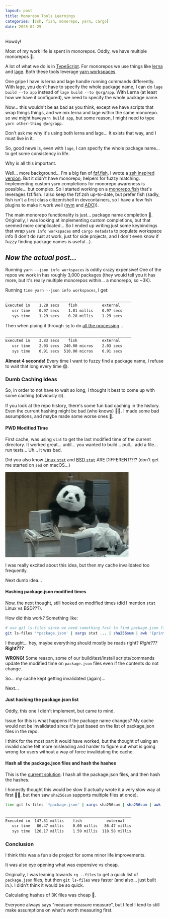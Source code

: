 ```yaml
---
layout: post
title: Monorepo Tools Learnings
categories: [zsh, fish, monorepo, yarn, cargo]
date: 2025-02-25
---
```


Howdy!

Most of my work life is spent in monorepos. Oddly, we have multiple monorepos 🤣.

A lot of what we do is in [TypeScript](https://www.typescriptlang.org/). For monorepos we
use things like [lerna](https://lerna.js.org/) and [lage](https://microsoft.github.io/lage/).
Both these tools leverage [yarn workspaces](https://classic.yarnpkg.com/en/docs/workspaces/).

One gripe I have is lerna and lage handle running commands differently. With lage, you don't
have to specify the whole package name, I can do `lage build --to app` instead of `lage build --to @org/app`.
With Lerna (at least how we have it configured), we need to specify the whole package name.

Now... this wouldn't be as bad as you think, except we have scripts that wrap things things,
and we mix lerna and lage within the same monorepo. so we might have`yarn build app`, but some
reason, I might need to type `yarn other-thing @org/app`.

Don't ask me why it's using both lerna and lage... It exists that way, and I must live in it.

So, good news is, even with `lage`, I can specify the whole package name... to get some consistency
in life.

Why is all this important.

Well... more background... I'm a big fan of [fzf.fish](https://github.com/PatrickF1/fzf.fish).
I wrote a [zsh inspired version](https://github.com/scaryrawr/fzf.zsh). But it didn't have monorepo,
helpers for fuzzy matching. Implementing custom `yarn` completions for monorepo awareness is possible...
but complex. So I started working on a [monorepo.fish](https://github.com/scaryrawr/monorepo.fish) that's
leverages fzf.fish. I also keep the fzf.zsh up-to-date, but prefer fish (sadly, fish isn't a first class
citizen/shell in devcontainers, so I have a few fish plugins to make it work well
([nvm](https://github.com/scaryrawr/codespace-nvm.fish) and
[ADO](https://github.com/scaryrawr/artifacts-helper.fish))).

The main monorepo functionality is just... package name completion 🤣. Originally, I was looking at
implementing custom completions, but that seemed more complicated... So I ended up writing just some
keybindings that wrap `yarn info workspaces` and `cargo metadata` to populate workspace info (I don't
do rust at work, just for side projects, and I don't even know if fuzzy finding package names is
useful...).

## *Now the actual post...*

Running `yarn --json info workspaces` is oddly crazy expensive! One of the repos we work in has roughly 3,000 packages (they would tell you it has more, but it's really multiple monorepos within... a monorepo, so ~3K).

Running `time yarn --json info workspaces`, I get:

```sh
________________________________________________________
Executed in    1.28 secs    fish           external
   usr time    0.97 secs    1.01 millis    0.97 secs
   sys time    1.29 secs    0.28 millis    1.29 secs
```

Then when piping it through `jq` to do [all the processing](https://github.com/scaryrawr/monorepo.fish/blob/20a7897220c577f2a2c43ad6a46c36b9898d2585/functions/_monorepo_search_yarn_workspace.fish#L1C1-L5C4)...

```sh
________________________________________________________
Executed in    3.83 secs    fish           external
   usr time    2.03 secs  240.00 micros    2.03 secs
   sys time    0.91 secs  510.00 micros    0.91 secs
```

**Almost 4 seconds!** Every time I want to fuzzy find a package name, I refuse to wait that long every time 😱.

### Dumb Caching Ideas

So, in order to not have to wait so long, I thought it best to come up with some caching (obviously 🙄).

If you look at the repo history, there's some fun bad caching in the history. Even the current hashing
might be bad (who knows) 🤷‍♂️. I made some bad assumptions, and maybe made some worse ones 🍻.

#### PWD Modified Time

First cache, was using `stat` to get the last modified time of the current directory. It worked great...
until... you wanted to build... pull... add a file... run tests... Uh... it was bad.

Did you also know [Linux `stat`](https://www.man7.org/linux/man-pages/man1/stat.1.html) and
[BSD `stat`](https://man.freebsd.org/cgi/man.cgi?stat) ARE DIFFERENT!?!? (don't get me started on `sed` on macOS...)

![Panda smashing keyboard](/assets/panda-smash.gif)

I was really excited about this idea, but then my cache invalidated too frequently.

Next dumb idea...

#### Hashing package.json modified times

Now, the next thought, still hooked on modified times (did I mention `stat` Linux vs BSD???).

How did this work? Something like:

```sh
# use git ls-files since we need something fast to find package.json files
git ls-files '*package.json' | xargs stat ... | sha256sum | awk '{print $1}' # Copilot suggests I switch to `cut`...
```

I thought... hey, maybe everything should mostly be reads right? *Right???* **Right???**

**WRONG!** Some reason, some of our build/test/install scripts/commands update the modified time
on `package.json` files even if the contents do not change.

So... my cache kept getting invalidated (again)...

Next...

#### Just hashing the package.json list

Oddly, this one I didn't implement, but came to mind.

Issue for this is what happens if the package name changes? My cache would not be invalidated since
it's just based on the list of package.json files in the repo.

I think for the most part it would have worked, but the thought of using an invalid cache felt
more misleading and harder to figure out what is going wrong for users without a way of force
invalidating the cache.

#### Hash all the package.json files and hash the hashes

This is the [current solution](https://github.com/scaryrawr/monorepo.fish/blob/20a7897220c577f2a2c43ad6a46c36b9898d2585/functions/_monorepo_hash.fish#L1C1-L3C4). I hash all the package.json files, and then hash the hashes.

I honestly thought this would be slow (I actually wrote it a very slow way at first 🤦‍♂️,
but then saw `sha256sum` supports multiple files at once).

```sh
time git ls-files '*package.json' | xargs sha256sum | sha256sum | awk '{print $1}'

________________________________________________________
Executed in  147.51 millis    fish           external
   usr time   86.47 millis    0.00 millis   86.47 millis
   sys time  120.17 millis    1.59 millis  118.58 millis
```

### Conclusion

I think this was a fun side project for some minor life improvements.

It was also eye opening what was expensive vs cheap.

Originally, I was leaning towards `rg --files` to get a quick list of `package.json` files, but then
`git ls-files` was faster (and also... just built in.). I didn't think it would be so quick.

Calculating hashes of 3K files was cheap 🤣.

Everyone always says "measure measure measure", but I feel I tend to still make assumptions on what's worth measuring first.
